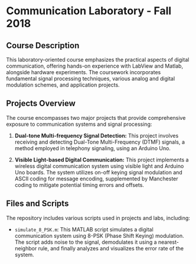 # Communication Laboratory - Fall 2018
## Course Description
This laboratory-oriented course emphasizes the practical aspects of digital communication, offering hands-on experience with LabView and Matlab, alongside hardware experiments. The coursework incorporates fundamental signal processing techniques, various analog and digital modulation schemes, and application projects.

## Projects Overview
The course encompasses two major projects that provide comprehensive exposure to communication systems and signal processing:

1. **Dual-tone Multi-frequency Signal Detection:** This project involves receiving and detecting Dual-Tone Multi-Frequency (DTMF) signals, a method employed in telephony signaling, using an Arduino Uno. 

2. **Visible Light-based Digital Communication:** This project implements a wireless digital communication system using visible light and Arduino Uno boards. The system utilizes on-off keying signal modulation and ASCII coding for message encoding, supplemented by Manchester coding to mitigate potential timing errors and offsets. 

## Files and Scripts
The repository includes various scripts used in projects and labs, including:

- `simulate_8_PSK.m`: This MATLAB script simulates a digital communication system using 8-PSK (Phase Shift Keying) modulation. The script adds noise to the signal, demodulates it using a nearest-neighbor rule, and finally analyzes and visualizes the error rate of the system.
